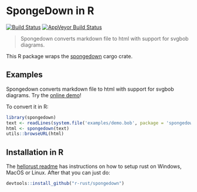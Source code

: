 # SpongeDown in R

[![Build Status](https://travis-ci.org/r-rust/spongedown.svg)](https://travis-ci.org/r-rust/spongedown)
[![AppVeyor Build Status](https://ci.appveyor.com/api/projects/status/github/r-rust/spongedown)](https://ci.appveyor.com/project/jeroen/spongedown)

> Spongedown converts markdown file to html with support for svgbob diagrams.
  
This R package wraps the [spongedown](https://crates.io/crates/spongedown) cargo crate.
  
## Examples

Spongedown converts markdown file to html with support for svgbob diagrams. Try the [online demo](http://ivanceras.github.io/svgbob-editor/)!

To convert it in R:

```r
library(spongedown)
text <- readLines(system.file('examples/demo.bob', package = 'spongedown'))
html <- spongedown(text)
utils::browseURL(html)
```

## Installation in R

The [hellorust readme](https://github.com/r-rust/hellorust#installation) has instructions on how to setup rust on Windows, MacOS or Linux. After that you can just do:

```r
devtools::install_github("r-rust/spongedown")
```

